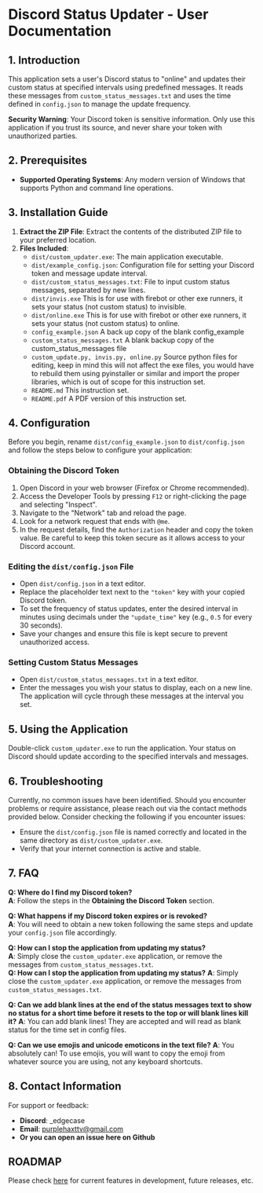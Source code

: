 # Discord Status Updater - User Documentation

## 1. Introduction

This application sets a user's Discord status to "online" and updates their custom status at specified intervals using predefined messages. It reads these messages from `custom_status_messages.txt` and uses the time defined in `config.json` to manage the update frequency.

**Security Warning**: Your Discord token is sensitive information. Only use this application if you trust its source, and never share your token with unauthorized parties.

## 2. Prerequisites

- **Supported Operating Systems**: Any modern version of Windows that supports Python and command line operations.

## 3. Installation Guide

1. **Extract the ZIP File**: Extract the contents of the distributed ZIP file to your preferred location.
2. **Files Included**:
   - `dist/custom_updater.exe`: The main application executable.
   - `dist/example_config.json`: Configuration file for setting your Discord 
     token and message update interval.
   - `dist/custom_status_messages.txt`: File to input custom status messages, 
     separated by new lines.
   - `dist/invis.exe` This is for use with firebot or other exe runners, it 
     sets your status (not custom status) to invisible. 
   - `dist/online.exe` This is for use with firebot or other exe runners, 
     it sets your status (not custom status) to online.
   - `config_example.json` A back up copy of the blank config_example
   - `custom_status_messages.txt` A blank backup copy of the 
     custom_status_messages file
   - `custom_update.py, invis.py, online.py` Source python files for 
     editing, keep in mind this will not affect the exe files, you would 
     have to rebuild them using pyinstaller or similar and import the 
     proper libraries, which is out of scope for this instruction set. 
   - `README.md` This instruction set.
   - `README.pdf` A PDF version of this instruction set.

## 4. Configuration

Before you begin, rename `dist/config_example.json` to `dist/config.json` and 
follow the 
steps below to configure your application:

### Obtaining the Discord Token

1. Open Discord in your web browser (Firefox or Chrome recommended).
2. Access the Developer Tools by pressing `F12` or right-clicking the page and selecting "Inspect".
3. Navigate to the "Network" tab and reload the page.
4. Look for a network request that ends with `@me`.
5. In the request details, find the `Authorization` header and copy the token value. Be careful to keep this token secure as it allows access to your Discord account.

### Editing the `dist/config.json` File

- Open `dist/config.json` in a text editor.
- Replace the placeholder text next to the `"token"` key with your copied Discord token.
- To set the frequency of status updates, enter the desired interval in minutes using decimals under the `"update_time"` key (e.g., `0.5` for every 30 seconds).
- Save your changes and ensure this file is kept secure to prevent unauthorized access.

### Setting Custom Status Messages

- Open `dist/custom_status_messages.txt` in a text editor.
- Enter the messages you wish your status to display, each on a new line. The application will cycle through these messages at the interval you set.

## 5. Using the Application

Double-click `custom_updater.exe` to run the application. Your status on Discord should update according to the specified intervals and messages.

## 6. Troubleshooting

Currently, no common issues have been identified. Should you encounter problems or require assistance, please reach out via the contact methods provided below. Consider checking the following if you encounter issues:

- Ensure the `dist/config.json` file is named correctly and located in the 
  same directory as `dist/custom_updater.exe`.
- Verify that your internet connection is active and stable.

## 7. FAQ

**Q: Where do I find my Discord token?**  
**A**: Follow the steps in the **Obtaining the Discord Token** section.  

**Q: What happens if my Discord token expires or is revoked?**  
**A**: You will need to obtain a new token following the same steps and 
update your `config.json` file accordingly.  

**Q: How can I stop the application from updating my status?**  
**A**: Simply close the `custom_updater.exe` application, or remove the 
messages from `custom_status_messages.txt`.    
**Q: How can I stop the application from updating my status?**
**A**: Simply close the `custom_updater.exe` application, or remove the messages from `custom_status_messages.txt`.

**Q: Can we add blank lines at the end of the status messages text to show 
no status for a short time before it resets to the top or will blank lines 
kill it?**
**A**: You can add blank lines! They are accepted and will read as blank 
status for the time set in config files.  

**Q: Can we use emojis and unicode emoticons in the text file?**
**A**: You absolutely can! To use emojis, you will want to copy the emoji
from whatever source you are using, not any keyboard shortcuts.  

## 8. Contact Information

For support or feedback:
- **Discord**: _edgecase
- **Email**: [purplehaxttv@gmail.com](mailto:purplehaxttv@gmail.com)
- **Or you can open an issue here on Github** 
## ROADMAP
Please check [here](https://github.com/edgecases-PurpleHax/discord_updater/tree/develop) for current features 
in development, future releases, etc. 
